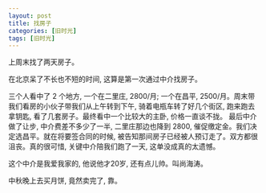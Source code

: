```yaml
---
layout: post
title: 找房子
categories: [旧时光]
tags: [旧时光]
---
```


上周末找了两天房子。

在北京呆了不长也不短的时间, 这算是第一次通过中介找房子。

三个人看中了 2 个地方, 一个在二里庄,  2800/月; 一个在昌平, 2500/月。周末带我们看房的小伙子带我们从上午转到下午, 骑着电瓶车转了好几个街区, 跑来跑去拿钥匙, 看了几套房子。最终看中一个比较大的主卧, 价格一直谈不拢。 最后中介做了让步, 中介费差不多少了一半, 二里庄那边也降到 2800, 催促缴定金。我们决定选昌平。就在将要签合同的时候, 被告知那间房子已经被人预订走了。双方都很沮丧。真的很可惜, 关键中介陪我们跑了一天, 这单没成真的太遗憾。

这个中介是我爱我家的, 他说他才20岁, 还有点儿帅。叫尚海涛。

中秋晚上去买月饼, 竟然卖完了, 靠。